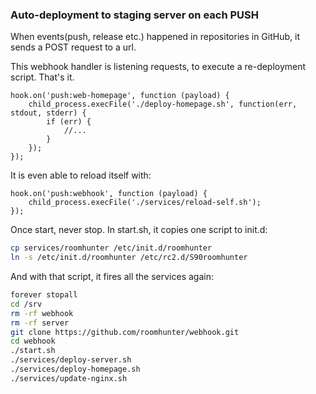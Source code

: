 ### Auto-deployment to staging server on each PUSH

When events(push, release etc.) happened in repositories in GitHub, it sends a POST request to a url.

This webhook handler is listening requests, to execute a re-deployment script. That's it.

```node
hook.on('push:web-homepage', function (payload) {
    child_process.execFile('./deploy-homepage.sh', function(err, stdout, stderr) {
        if (err) {
            //...
        }
    });
});

```

It is even able to reload itself with:

```node
hook.on('push:webhook', function (payload) {
    child_process.execFile('./services/reload-self.sh');
});
```

Once start, never stop. In start.sh, it copies one script to init.d:

```bash
cp services/roomhunter /etc/init.d/roomhunter
ln -s /etc/init.d/roomhunter /etc/rc2.d/S90roomhunter
```

And with that script, it fires all the services again:

```bash
forever stopall
cd /srv
rm -rf webhook
rm -rf server
git clone https://github.com/roomhunter/webhook.git
cd webhook
./start.sh
./services/deploy-server.sh
./services/deploy-homepage.sh
./services/update-nginx.sh
```
